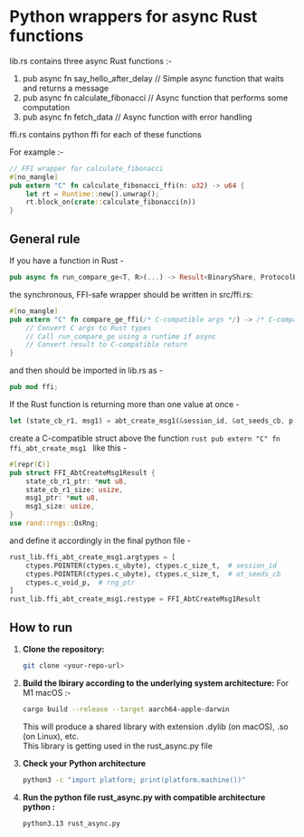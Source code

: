 # Python wrappers for async Rust functions

lib.rs contains three async Rust functions :- 

1. pub async fn say_hello_after_delay // Simple async function that waits and returns a message
2. pub async fn calculate_fibonacci // Async function that performs some computation
3. pub async fn fetch_data // Async function with error handling

ffi.rs contains python ffi for each of these functions

For example :- 

```rust
// FFI wrapper for calculate_fibonacci
#[no_mangle]
pub extern "C" fn calculate_fibonacci_ffi(n: u32) -> u64 {
    let rt = Runtime::new().unwrap();
    rt.block_on(crate::calculate_fibonacci(n))
}
```
## General rule

If you have a function in Rust - 
```rust
pub async fn run_compare_ge<T, R>(...) -> Result<BinaryShare, ProtocolError>
```
the synchronous, FFI-safe wrapper should be written in src/ffi.rs:
```rust
#[no_mangle]
pub extern "C" fn compare_ge_ffi(/* C-compatible args */) -> /* C-compatible return */ {
    // Convert C args to Rust types
    // Call run_compare_ge using a runtime if async
    // Convert result to C-compatible return
}
```
and then should be imported in lib.rs as -
```rust
pub mod ffi;
```
If the Rust function is returning more than one value at once - 
```rust
let (state_cb_r1, msg1) = abt_create_msg1(&session_id, &ot_seeds_cb, p, eta_i, eta_m, rng);
```
create a C-compatible struct above the function ```rust pub extern "C" fn ffi_abt_create_msg1 ``` like this - 
```rust
#[repr(C)]
pub struct FFI_AbtCreateMsg1Result {
    state_cb_r1_ptr: *mut u8,
    state_cb_r1_size: usize,
    msg1_ptr: *mut u8,
    msg1_size: usize,
}
use rand::rngs::OsRng;
```
and define it accordingly in the final python file -
```python
rust_lib.ffi_abt_create_msg1.argtypes = [
    ctypes.POINTER(ctypes.c_ubyte), ctypes.c_size_t,  # session_id
    ctypes.POINTER(ctypes.c_ubyte), ctypes.c_size_t,  # ot_seeds_cb
    ctypes.c_void_p,  # rng_ptr
]
rust_lib.ffi_abt_create_msg1.restype = FFI_AbtCreateMsg1Result
```
## How to run

1. **Clone the repository:**
   ```bash
   git clone <your-repo-url>
   ```
2. **Build the lbirary according to the underlying system architecture:**
   For M1 macOS :-
   ```bash
   cargo build --release --target aarch64-apple-darwin
   ```
    This will produce a shared library with extension .dylib (on macOS), .so (on Linux), etc.  
    This library is getting used in the rust_async.py file

4. **Check your Python architecture**
   ```bash
   python3 -c "import platform; print(platform.machine())"
   ```
5. **Run the python file rust_async.py with compatible architecture python :**
   ```bash
   python3.13 rust_async.py
   ```
